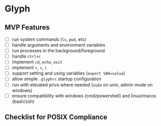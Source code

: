 # Glyph

## MVP Features
-[ ] run system commands (`ls`, `pwd`, etc)
-[ ] handle arguments and environment variables
-[ ] run processes in the background/foreground
-[ ] handle `ctrl+c`
-[ ] implement `cd`, `echo`, `exit`
-[ ] implement `>`, `<`, `|`
-[ ] support setting and using variables (`export VAR=value`)
-[ ] allow simple `.glyphrc` startup configuration
-[ ] run with elevated privs where needed (`sudo` on unix, admin mode on windows)
-[ ] ensure compatibility with windows (cmd/powershell) and linux/macos (bash/zsh)

## Checklist for POSIX Compliance